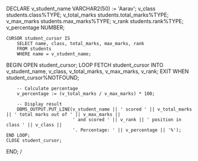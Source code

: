 DECLARE
    v_student_name VARCHAR2(50) := 'Aarav';
    v_class students.class%TYPE;
    v_total_marks students.total_marks%TYPE;
    v_max_marks students.max_marks%TYPE;
    v_rank students.rank%TYPE;
    v_percentage NUMBER;

    CURSOR student_cursor IS
        SELECT name, class, total_marks, max_marks, rank
        FROM students
        WHERE name = v_student_name;
BEGIN
    OPEN student_cursor;
    LOOP
        FETCH student_cursor INTO v_student_name, v_class, v_total_marks, v_max_marks, v_rank;
        EXIT WHEN student_cursor%NOTFOUND;
        
        -- Calculate percentage
        v_percentage := (v_total_marks / v_max_marks) * 100;
        
        -- Display result
        DBMS_OUTPUT.PUT_LINE(v_student_name || ' scored ' || v_total_marks || ' total marks out of ' || v_max_marks || 
                             ' and scored ' || v_rank || ' position in class ' || v_class || 
                             '. Percentage: ' || v_percentage || '%');
    END LOOP;
    CLOSE student_cursor;
END;
/
